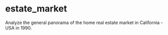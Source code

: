 # estate_market
Analyze the general panorama of the home real estate market in California - USA in 1990.
